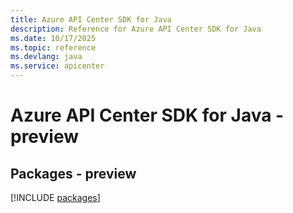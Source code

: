 ```yaml
---
title: Azure API Center SDK for Java
description: Reference for Azure API Center SDK for Java
ms.date: 10/17/2025
ms.topic: reference
ms.devlang: java
ms.service: apicenter
---
```

# Azure API Center SDK for Java - preview
## Packages - preview
[!INCLUDE [packages](api-center-index.md)]